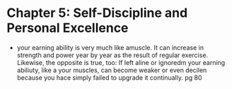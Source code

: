 # Chapter 5: Self-Discipline and Personal Excellence

- your earning ability is very much like amuscle. It can increase in strength and power year by year as the result of regular exercise. Likewise, the opposite is true, too: If
left aline or ignoredm your earning abiliuty, like a your muscles, can become weaker or even decilen because you hace simply failed to upgrade it continually. pg 80

